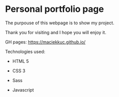 
# Personal portfolio page

The purpouse of this webpage is to show my project.

Thank you for visiting and I hope you will enjoy it.

GH pages:
https://maciekkuc.github.io/ 

Technologies used:

* HTML 5

* CSS 3

* Sass

* Javascript
